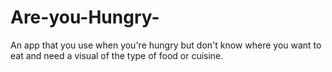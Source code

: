 # Are-you-Hungry-
An app that you use when you're hungry but don't know where you want to eat and need a visual of the type of food or cuisine. 
